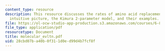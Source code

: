 ```yaml
---
content_type: resource
description: This resource discusses the rates of amino acid replacement, Felsenstein?s
  intuitive picture, the Kimura 2-parameter model, and their examples.
file: https://ol-ocw-studio-app-production.s3.amazonaws.com/courses/6-877j-computational-evolutionary-biology-fall-2005/28cbd07ba40b0f311d0ed99d4b7fcf8f_molecular_evltn.pdf
file_type: application/pdf
resourcetype: Document
title: molecular_evltn.pdf
uid: 28cbd07b-a40b-0f31-1d0e-d99d4b7fcf8f
---
```

